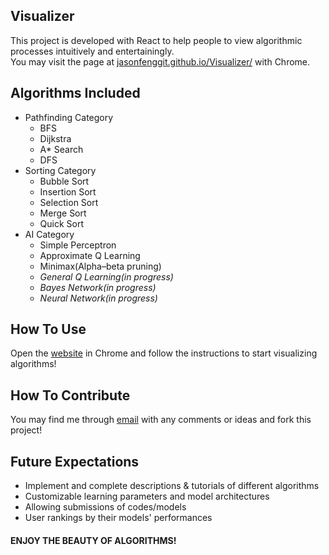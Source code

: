 ## Visualizer

This project is developed with React to help people to view algorithmic processes intuitively and entertainingly. <br/>
You may visit the page at <a href="https://jasonfenggit.github.io/Visualizer/">jasonfenggit.github.io/Visualizer/</a> with Chrome.


## Algorithms Included

- Pathfinding Category
  - BFS
  - Dijkstra
  - A* Search
  - DFS
- Sorting Category
  - Bubble Sort
  - Insertion Sort
  - Selection Sort
  - Merge Sort
  - Quick Sort
- AI Category
  - Simple Perceptron
  - Approximate Q Learning
  - Minimax(Alpha–beta pruning)
  - *General Q Learning(in progress)*
  - *Bayes Network(in progress)*
  - *Neural Network(in progress)*

## How To Use

Open the <a href="https://jasonfenggit.github.io/Visualizer/">website</a> in Chrome and follow the instructions to start visualizing algorithms!


## How To Contribute

You may find me through <a href="mailto:jasonfen@usc.edu">email</a> with any comments or ideas and fork this project!

## Future Expectations
- Implement and complete descriptions & tutorials of different algorithms
- Customizable learning parameters and model architectures
- Allowing submissions of codes/models
- User rankings by their models' performances

#### ENJOY THE BEAUTY OF ALGORITHMS!
